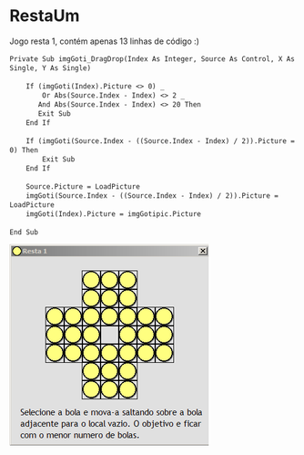 # RestaUm
Jogo resta 1, contém apenas 13 linhas de código :)


``` 
Private Sub imgGoti_DragDrop(Index As Integer, Source As Control, X As Single, Y As Single)

    If (imgGoti(Index).Picture <> 0) _
        Or Abs(Source.Index - Index) <> 2 _
       And Abs(Source.Index - Index) <> 20 Then
       Exit Sub
    End If
    
    If (imgGoti(Source.Index - ((Source.Index - Index) / 2)).Picture = 0) Then
        Exit Sub
    End If
    
    Source.Picture = LoadPicture
    imgGoti(Source.Index - ((Source.Index - Index) / 2)).Picture = LoadPicture
    imgGoti(Index).Picture = imgGotipic.Picture

End Sub
```


![Capa](/capture.png?raw=true "Capa")
